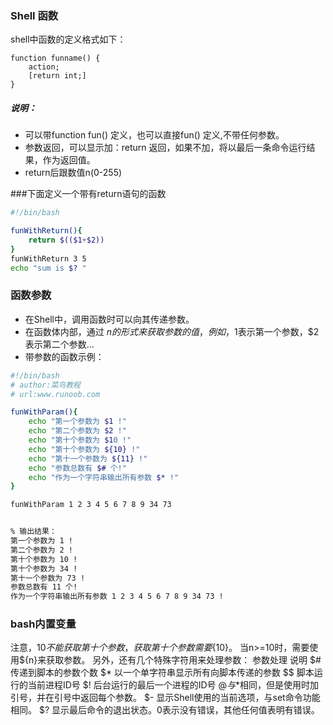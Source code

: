 ### Shell 函数
shell中函数的定义格式如下：
```note
function funname() {
    action;
    [return int;]
}
```
##### 说明：
+ 可以带function fun() 定义，也可以直接fun() 定义,不带任何参数。
+ 参数返回，可以显示加：return 返回，如果不加，将以最后一条命令运行结果，作为返回值。 
+ return后跟数值n(0-255)




###下面定义一个带有return语句的函数
```bash
#!/bin/bash

funWithReturn(){
    return $(($1+$2))
}
funWithReturn 3 5
echo "sum is $? "
```


### 函数参数
+ 在Shell中，调用函数时可以向其传递参数。
+ 在函数体内部，通过 $n 的形式来获取参数的值，例如，$1表示第一个参数，$2表示第二个参数...
+ 带参数的函数示例：
```bash 
#!/bin/bash
# author:菜鸟教程
# url:www.runoob.com

funWithParam(){
    echo "第一个参数为 $1 !"
    echo "第二个参数为 $2 !"
    echo "第十个参数为 $10 !"
    echo "第十个参数为 ${10} !"
    echo "第十一个参数为 ${11} !"
    echo "参数总数有 $# 个!"
    echo "作为一个字符串输出所有参数 $* !"
}

funWithParam 1 2 3 4 5 6 7 8 9 34 73


% 输出结果：
第一个参数为 1 !
第二个参数为 2 !
第十个参数为 10 !
第十个参数为 34 !
第十一个参数为 73 !
参数总数有 11 个!
作为一个字符串输出所有参数 1 2 3 4 5 6 7 8 9 34 73 !
```


### bash内置变量
注意，$10 不能获取第十个参数，获取第十个参数需要${10}。
当n>=10时，需要使用${n}来获取参数。
另外，还有几个特殊字符用来处理参数： 
参数处理 	说明
$# 	    传递到脚本的参数个数
$* 	    以一个单字符串显示所有向脚本传递的参数
$$ 	    脚本运行的当前进程ID号
$! 	    后台运行的最后一个进程的ID号
$@ 	    与$*相同，但是使用时加引号，并在引号中返回每个参数。
$- 	    显示Shell使用的当前选项，与set命令功能相同。
$? 	    显示最后命令的退出状态。0表示没有错误，其他任何值表明有错误。
